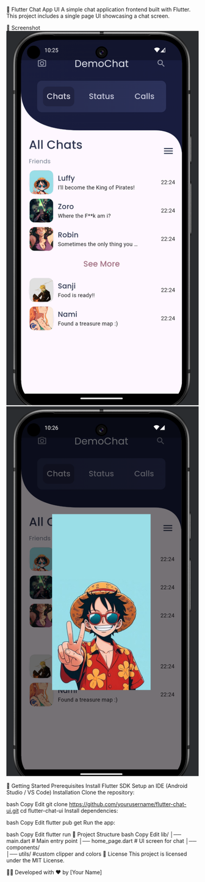 📱 Flutter Chat App UI
A simple chat application frontend built with Flutter. This project includes a single page UI showcasing a chat screen.

📸 Screenshot
![Chat Page](assets/home.png)
![DP](assets/dp.png)

🚀 Getting Started
Prerequisites
Install Flutter SDK
Setup an IDE (Android Studio / VS Code)
Installation
Clone the repository:

bash
Copy
Edit
git clone https://github.com/yourusername/flutter-chat-ui.git
cd flutter-chat-ui
Install dependencies:

bash
Copy
Edit
flutter pub get
Run the app:

bash
Copy
Edit
flutter run
📂 Project Structure
bash
Copy
Edit
lib/
│── main.dart          # Main entry point
│── home_page.dart   # UI screen for chat
│── components/          
│── utils/            #custom clipper and colors
📜 License
This project is licensed under the MIT License.

👨‍💻 Developed with ❤️ by [Your Name]